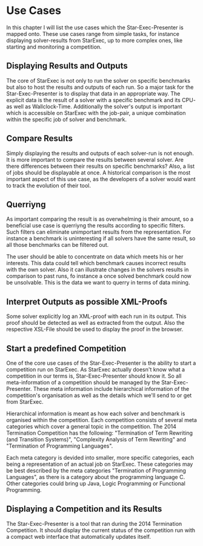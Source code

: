 # Use Cases

In this chapter I will list the use cases which the Star-Exec-Presenter is mapped onto. These use cases range from simple tasks, for instance displaying solver-results from StarExec, up to more complex ones, like starting and monitoring a competition.

## Displaying Results and Outputs

The core of StarExec is not only to run the solver on specific benchmarks but also to host the results and outputs of each run. So a major task for the Star-Exec-Presenter is to display that data in an appropriate way. The explicit data is the result of a solver with a specific benchmark and its CPU- as well as Wallclock-Time. Additionally the solver's output is important which is accessible on StarExec with the job-pair, a unique combination within the specific job of solver and benchmark.

## Compare Results

Simply displaying the results and outputs of each solver-run is not enough. It is more important to compare the results between several solver. Are there differences between their results on specific benchmarks? Also, a list of jobs should be displayable at once. A historical comparison is the most important aspect of this use case, as the developers of a solver would want to track the evolution of their tool.

## Querriyng

As important comparing the result is as overwhelming is their amount, so a beneficial use case is querriyng the results according to specific filters. Such filters can eliminate unimportant results from the representation. For instance a benchmark is uninteresting if all solvers have the same result, so all those benchmarks can be filtered out.

The user should be able to concentrate on data which meets his or her interests. This data could tell which benchmark causes incorrect results with the own solver. Also it can illustrate changes in the solvers results in comparison to past runs, fo instance a once solved benchmark could now be unsolvable. This is the data we want to querry in terms of data mining.

## Interpret Outputs as possible XML-Proofs

Some solver explicitly log an XML-proof with each run in its output. This proof should be detected as well as extracted from the output. Also the respective XSL-File should be used to display the proof in the browser.

## Start a predefined Competition

One of the core use cases of the Star-Exec-Presenter is the ability to start a competition run on StarExec. As StarExec actually doesn't know what a competition in our terms is, Star-Exec-Presenter should know it. So all meta-information of a competition should be managed by the Star-Exec-Presenter. These meta information include hierarchical information of the competition's organisation as well as the details which we'll send to or get from StarExec.

Hierarchical information is meant as how each solver and benchmark is organised within the competition. Each competition consists of several meta categories which cover a general topic in the competition. The 2014 Termination Competition has the following: "Termination of Term Rewriting (and Transition Systems)", "Complexity Analysis of Term Rewriting" and "Termination of Programming Languages".

Each meta category is devided into smaller, more specific categories, each being a representation of an actual job on StarExec. These categories may be best described by the meta categories "Termination of Programming Languages", as there is a category about the programming language C. Other categories could bring up Java, Logic Programming or Functional Programming.

## Displaying a Competition and its Results

The Star-Exec-Presenter is a tool that ran during the 2014 Termination Competition. It should display the current status of the competition run with a compact web interface that automatically updates itself.
